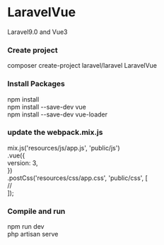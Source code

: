 # LaravelVue
Laravel9.0 and Vue3

### Create project
composer create-project laravel/laravel LaravelVue

### Install Packages
npm install <br>
npm install --save-dev vue <br>
npm install --save-dev vue-loader <br>

### update the webpack.mix.js
 
mix.js('resources/js/app.js', 'public/js') <br>
    .vue({                                 <br>
        version: 3,                         <br>
    })                                      <br>
    .postCss('resources/css/app.css', 'public/css', [         <br>
        //                                   <br>
    ]);                                      <br>

### Compile and run
npm run dev <br>
php artisan serve <br>

